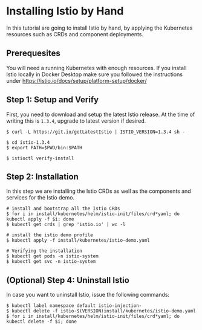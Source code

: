 # Installing Istio by Hand

In this tutorial are going to install Istio by hand, by applying the
Kubernetes resources such as CRDs and component deployments.

## Prerequesites

You will need a running Kubernetes with enough resources. If you install
Istio locally in Docker Desktop make sure you followed the instructions
under https://istio.io/docs/setup/platform-setup/docker/

## Step 1: Setup and Verify

First, you need to download and setup the latest Istio release.
At the time of writing this is `1.3.4`, upgrade to latest version if desired.
```
$ curl -L https://git.io/getLatestIstio | ISTIO_VERSION=1.3.4 sh -

$ cd istio-1.3.4
$ export PATH=$PWD/bin:$PATH

$ istioctl verify-install
```

## Step 2: Installation

In this step we are installing the Istio CRDs as well as the components and
services for the Istio demo.

```
# install and bootstrap all the Istio CRDs
$ for i in install/kubernetes/helm/istio-init/files/crd*yaml; do kubectl apply -f $i; done
$ kubectl get crds | grep 'istio.io' | wc -l

# install the istio demo profile
$ kubectl apply -f install/kubernetes/istio-demo.yaml

# Verifying the installation
$ kubectl get pods -n istio-system
$ kubectl get svc -n istio-system
```

## (Optional) Step 4: Uninstall Istio

In case you want to uninstall Istio, issue the following commands:
```
$ kubectl label namespace default istio-injection-
$ kubectl delete -f istio-$(VERSION)install/kubernetes/istio-demo.yaml
$ for i in install/kubernetes/helm/istio-init/files/crd*yaml; do kubectl delete -f $i; done
```
